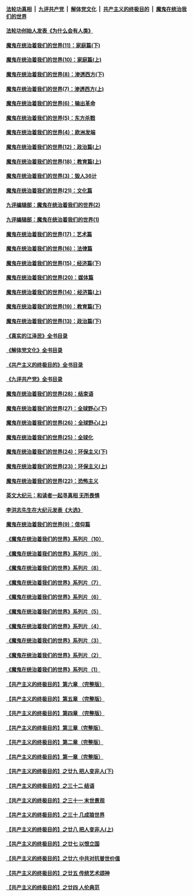 ####  [法轮功真相](../../../../basic/blob/master/README.md?t=03171611) &nbsp;|&nbsp; [九评共产党](../../../../9ping.md/blob/master/README.md?t=03171611) &nbsp;|&nbsp; [解体党文化](../../../../jtdwh.md/blob/master/README.md?t=03171611)  &nbsp;|&nbsp; [共产主义的终极目的](../../../../gczydzjmd.md/blob/master/README.md?t=03171611) &nbsp;|&nbsp; [魔鬼在统治我们的世界](../../../../mgztzwmdsj.md/blob/master/README.md?t=03171611) 

#### [法轮功创始人发表《为什么会有人类》](../pages/nsc422/n13912117.md?t=03171611) 

#### [魔鬼在统治着我们的世界(11)：家庭篇(下)](../pages/nsc422/n10440961.md?t=03171611) 

#### [魔鬼在统治着我们的世界(10)：家庭篇(上)](../pages/nsc422/n10435448.md?t=03171611) 

#### [魔鬼在统治着我们的世界(8)：渗透西方(下)](../pages/nsc422/n10429603.md?t=03171611) 

#### [魔鬼在统治着我们的世界(7)：渗透西方(上)](../pages/nsc422/n10426013.md?t=03171611) 

#### [魔鬼在统治着我们的世界(6)：输出革命](../pages/nsc422/n10421536.md?t=03171611) 

#### [魔鬼在统治着我们的世界(5)：东方杀戮](../pages/nsc422/n10417707.md?t=03171611) 

#### [魔鬼在统治着我们的世界(4)：欧洲发端](../pages/nsc422/n10414890.md?t=03171611) 

#### [魔鬼在统治着我们的世界(12)：政治篇(上)](../pages/nsc422/n10444576.md?t=03171611) 

#### [魔鬼在统治着我们的世界(18)：教育篇(上)](../pages/nsc422/n10526970.md?t=03171611) 

#### [魔鬼在统治着我们的世界(3)：毁人36计](../pages/nsc422/n10411583.md?t=03171611) 

#### [魔鬼在统治着我们的世界(21)：文化篇](../pages/nsc422/n10597706.md?t=03171611) 

#### [九评编辑部：魔鬼在统治着我们的世界(2)](../pages/nsc422/n10410036.md?t=03171611) 

#### [九评编辑部：魔鬼在统治着我们的世界(1)](../pages/nsc422/n10406825.md?t=03171611) 

#### [魔鬼在统治着我们的世界(17)：艺术篇](../pages/nsc422/n10499093.md?t=03171611) 

#### [魔鬼在统治着我们的世界(16)：法律篇](../pages/nsc422/n10485969.md?t=03171611) 

#### [魔鬼在统治着我们的世界(15)：经济篇(下)](../pages/nsc422/n10469975.md?t=03171611) 

#### [魔鬼在统治着我们的世界(20)：媒体篇](../pages/nsc422/n10586579.md?t=03171611) 

#### [魔鬼在统治着我们的世界(14)：经济篇(上)](../pages/nsc422/n10457370.md?t=03171611) 

#### [魔鬼在统治着我们的世界(19)：教育篇(下)](../pages/nsc422/n10564808.md?t=03171611) 

#### [魔鬼在统治着我们的世界(13)：政治篇(下)](../pages/nsc422/n10448270.md?t=03171611) 

#### [《真实的江泽民》全书目录](../pages/nsc422/n13721399.md?t=03171611) 

#### [《解体党文化》全书目录](../pages/nsc422/n13721157.md?t=03171611) 

#### [《共产主义的终极目的》全书目录](../pages/nsc422/n13721048.md?t=03171611) 

#### [《九评共产党》全书目录](../pages/nsc422/n13708085.md?t=03171611) 

#### [魔鬼在统治着我们的世界(28)：结束语](../pages/nsc422/n10936246.md?t=03171611) 

#### [魔鬼在统治着我们的世界(27)：全球野心(下)](../pages/nsc422/n10928319.md?t=03171611) 

#### [魔鬼在统治着我们的世界(26)：全球野心(上)](../pages/nsc422/n10900318.md?t=03171611) 

#### [魔鬼在统治着我们的世界(25)：全球化](../pages/nsc422/n10788205.md?t=03171611) 

#### [魔鬼在统治着我们的世界(24)：环保主义(下)](../pages/nsc422/n10695307.md?t=03171611) 

#### [魔鬼在统治着我们的世界(23)：环保主义(上)](../pages/nsc422/n10688613.md?t=03171611) 

#### [魔鬼在统治着我们的世界(22)：恐怖主义](../pages/nsc422/n10614727.md?t=03171611) 

#### [英文大纪元：和读者一起寻真相 无所畏惧](../pages/nsc422/n12542027.md?t=03171611) 

#### [李洪志先生在大纪元发表《大选》](../pages/nsc422/n12534746.md?t=03171611) 

#### [魔鬼在统治着我们的世界(9)：信仰篇](../pages/nsc422/n10432159.md?t=03171611) 

#### [《魔鬼在统治着我们的世界》系列片（10）](../pages/nsc422/n12292670.md?t=03171611) 

#### [《魔鬼在统治着我们的世界》系列片（9）](../pages/nsc422/n12290859.md?t=03171611) 

#### [《魔鬼在统治着我们的世界》系列片（8）](../pages/nsc422/n12287445.md?t=03171611) 

#### [《魔鬼在统治着我们的世界》系列片（7）](../pages/nsc422/n12283425.md?t=03171611) 

#### [《魔鬼在统治着我们的世界》系列片（6）](../pages/nsc422/n12282314.md?t=03171611) 

#### [《魔鬼在统治着我们的世界》系列片（5）](../pages/nsc422/n12281419.md?t=03171611) 

#### [《魔鬼在统治着我们的世界》系列片（4）](../pages/nsc422/n12274024.md?t=03171611) 

#### [《魔鬼在统治着我们的世界》系列片（3）](../pages/nsc422/n12271322.md?t=03171611) 

#### [《魔鬼在统治着我们的世界》系列片（2）](../pages/nsc422/n12269049.md?t=03171611) 

#### [《魔鬼在统治着我们的世界》系列片（1）](../pages/nsc422/n12267575.md?t=03171611) 

#### [【共产主义的终极目的】第六章 （完整版）](../pages/nsc422/n11428913.md?t=03171611) 

#### [【共产主义的终极目的】第五章 （完整版）](../pages/nsc422/n11428912.md?t=03171611) 

#### [【共产主义的终极目的】第四章 （完整版）](../pages/nsc422/n11428907.md?t=03171611) 

#### [【共产主义的终极目的】第三章（完整版）](../pages/nsc422/n11428848.md?t=03171611) 

#### [【共产主义的终极目的】第二章（完整版）](../pages/nsc422/n11428831.md?t=03171611) 

#### [【共产主义的终极目的】第一章（完整版）](../pages/nsc422/n11417651.md?t=03171611) 

#### [【共产主义的终极目的】之廿九 把人变非人(下)](../pages/nsc422/n11344140.md?t=03171611) 

#### [【共产主义的终极目的】之三十二 结语](../pages/nsc422/n11360535.md?t=03171611) 

#### [【共产主义的终极目的】之三十一 末世景观](../pages/nsc422/n11351129.md?t=03171611) 

#### [【共产主义的终极目的】之三十 几成狼世界](../pages/nsc422/n11348280.md?t=03171611) 

#### [【共产主义的终极目的】之廿八 把人变非人(上)](../pages/nsc422/n11340492.md?t=03171611) 

#### [【共产主义的终极目的】之廿七 以恨立国](../pages/nsc422/n11336944.md?t=03171611) 

#### [【共产主义的终极目的】之廿六 中共对抗普世价值](../pages/nsc422/n11324785.md?t=03171611) 

#### [【共产主义的终极目的】之廿五 传统艺术颂神](../pages/nsc422/n11296396.md?t=03171611) 

#### [【共产主义的终极目的】之廿四 人伦典范](../pages/nsc422/n11296397.md?t=03171611) 

